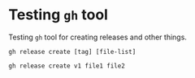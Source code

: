# Testing `gh` tool

Testing `gh` tool for creating releases and other things.

```
gh release create [tag] [file-list]
```

```
gh release create v1 file1 file2
```

